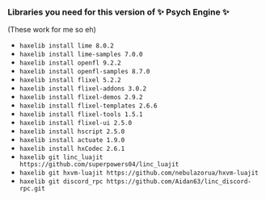 ### Libraries you need for this version of ✨ Psych Engine ✨

(These work for me so eh)

- `haxelib install lime 8.0.2`
- `haxelib install lime-samples 7.0.0`
- `haxelib install openfl 9.2.2`
- `haxelib install openfl-samples 8.7.0`
- `haxelib install flixel 5.2.2`
- `haxelib install flixel-addons 3.0.2`
- `haxelib install flixel-demos 2.9.2`
- `haxelib install flixel-templates 2.6.6`
- `haxelib install flixel-tools 1.5.1`
- `haxelib install flixel-ui 2.5.0`
- `haxelib install hscript 2.5.0`
- `haxelib install actuate 1.9.0`
- `haxelib install hxCodec 2.6.1`
- `haxelib git linc_luajit https://github.com/superpowers04/linc_luajit`
- `haxelib git hxvm-luajit https://github.com/nebulazorua/hxvm-luajit`
- `haxelib git discord_rpc https://github.com/Aidan63/linc_discord-rpc.git`

